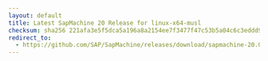 ```yaml
---
layout: default
title: Latest SapMachine 20 Release for linux-x64-musl
checksum: sha256 221afa3e5f5dca5a196a8a2154ee7f3477f47c53b5a04c6c3eddd9a78efd5b3a
redirect_to:
  - https://github.com/SAP/SapMachine/releases/download/sapmachine-20.0.2/sapmachine-jre-20.0.2_linux-x64-musl_bin.tar.gz
---
```

